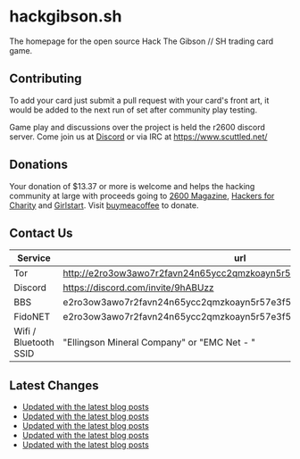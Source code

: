 # hackgibson.sh
The homepage for the open source Hack The Gibson // SH trading card game.


## Contributing

To add your card just submit a pull request with your card's front art, it would be added to the next run of set after community play testing.

Game play and discussions over the project is held the r2600 discord server. Come join us at [Discord](https://discord.com/invite/9hABUzz) or via IRC at https://www.scuttled.net/


## Donations

Your donation of $13.37 or more is welcome and helps the hacking community at large with proceeds going to [2600 Magazine](https://2600.com/), [Hackers for Charity](https://hackersforcharity.org) and [Girlstart](https://girlstart.org).  Visit [buymeacoffee](https://www.buymeacoffee.com/hackgibson.sh) to donate.


## Contact Us

Service | url
-|-
Tor | http://e2ro3ow3awo7r2favn24n65ycc2qmzkoayn5r57e3f56nvjwdcgg32ad.onion
Discord | https://discord.com/invite/9hABUzz
BBS | e2ro3ow3awo7r2favn24n65ycc2qmzkoayn5r57e3f56nvjwdcgg32ad.onion:23
FidoNET | e2ro3ow3awo7r2favn24n65ycc2qmzkoayn5r57e3f56nvjwdcgg32ad.onion:24554
Wifi / Bluetooth SSID | "Ellingson Mineral Company" or "EMC Net - <fidonet address>"

## Latest Changes
<!-- BLOG-POST-LIST:START -->
- [Updated with the latest blog posts](https://github.com/DFW2600/hackgibson.sh/commit/d9bbb6992b814aa79abf177b949e718d8739732d)
- [Updated with the latest blog posts](https://github.com/DFW2600/hackgibson.sh/commit/b29eaccb19b8b0cd57dcde7908417bda6a0e195f)
- [Updated with the latest blog posts](https://github.com/DFW2600/hackgibson.sh/commit/d7609580273b93cd5174e245db06a0117ef958f3)
- [Updated with the latest blog posts](https://github.com/DFW2600/hackgibson.sh/commit/fdb69f9b9e7905d6ab9457bd1d13310ac9257eb1)
- [Updated with the latest blog posts](https://github.com/DFW2600/hackgibson.sh/commit/469299069e9eb1cfde5f4e51fd32ebd1d5cb28a7)
<!-- BLOG-POST-LIST:END -->
